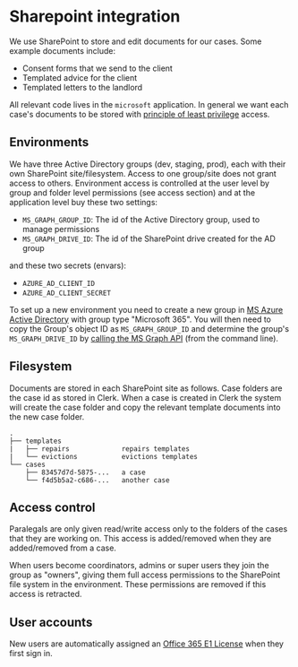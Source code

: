 # Sharepoint integration

We use SharePoint to store and edit documents for our cases. Some example documents include:

- Consent forms that we send to the client
- Templated advice for the client
- Templated letters to the landlord

All relevant code lives in the `microsoft` application.
In general we want each case's documents to be stored with [principle of least privilege](https://en.wikipedia.org/wiki/Principle_of_least_privilege) access.

## Environments

We have three Active Directory groups (dev, staging, prod), each with their own SharePoint site/filesystem. Access to one group/site does not grant access to others. Environment access is controlled at the user level by group and folder level permissions (see access section) and at the application level buy these two settings:

- `MS_GRAPH_GROUP_ID`: The id of the Active Directory group, used to manage permissions
- `MS_GRAPH_DRIVE_ID`: The id of the SharePoint drive created for the AD group

and these two secrets (envars):

- `AZURE_AD_CLIENT_ID`
- `AZURE_AD_CLIENT_SECRET`

To set up a new environment you need to create a new group in [MS Azure Active Directory](https://portal.azure.com/#blade/Microsoft_AAD_IAM/GroupsManagementMenuBlade/AllGroups) with group type "Microsoft 365". You will then need to copy the Group's object ID as `MS_GRAPH_GROUP_ID` and determine the group's `MS_GRAPH_DRIVE_ID` by [calling the MS Graph API](https://docs.microsoft.com/en-us/graph/api/drive-get?view=graph-rest-1.0&tabs=http#get-the-document-library-associated-with-a-group) (from the command line).

## Filesystem

Documents are stored in each SharePoint site as follows. Case folders are the case id as stored in Clerk.
When a case is created in Clerk the system will create the case folder and copy the relevant template documents into the new case folder.

```
.
├── templates
|   ├── repairs             repairs templates
|   └── evictions           evictions templates
└── cases
    ├── 83457d7d-5875-...   a case
    └── f4d5b5a2-c686-...   another case
```

## Access control

Paralegals are only given read/write access only to the folders of the cases that they are working on. This access is added/removed when they are added/removed from a case.

When users become coordinators, admins or super users they join the group as "owners", giving them full access permissions to the SharePoint file system in the environment. These permissions are removed if this access is retracted.

## User accounts

New users are automatically assigned an [Office 365 E1 License](https://www.microsoft.com/en-au/microsoft-365/enterprise/office-365-e1) when they first sign in.
